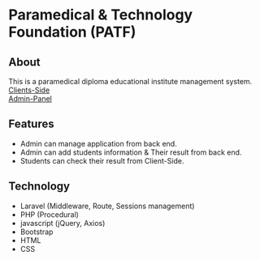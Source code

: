  

# Paramedical & Technology Foundation (PATF)

## About
This is a paramedical diploma educational institute management system.  
[Clients-Side](https://www.patfbd.com/)<br>
[Admin-Panel](https://result.patfbd.com/)

## Features 
- Admin can manage application from back end.
- Admin can add students information & Their result from back end.
- Students can check their result from Client-Side.

## Technology

- Laravel (Middleware, Route, Sessions management) 
- PHP (Procedural)
- javascript (jQuery, Axios)
- Bootstrap
- HTML
- CSS
